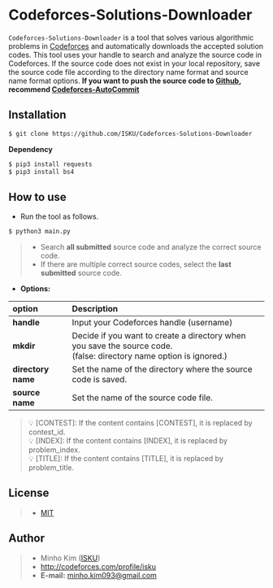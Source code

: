 Codeforces-Solutions-Downloader
==========
 `Codeforces-Solutions-Downloader` is a tool that solves various algorithmic problems in [Codeforces](http://codeforces.com/) and automatically downloads the accepted solution codes. This tool uses your handle to search and analyze the source code in Codeforces. If the source code does not exist in your local repository, save the source code file according to the directory name format and source name format options. **If you want to push the source code to [Github](https://github.com/), recommend [Codeforces-AutoCommit](https://github.com/ISKU/Codeforces-AutoCommit)**

Installation
----------
``` bash
$ git clone https://github.com/ISKU/Codeforces-Solutions-Downloader
```

**Dependency**
``` bash
$ pip3 install requests
$ pip3 install bs4
```

How to use
----------
- Run the tool as follows.
``` bash
$ python3 main.py
```
> - Search **all submitted** source code and analyze the correct source code.
> - If there are multiple correct source codes, select the **last submitted** source code.

- **Options:**

| **option**            | **Description**
|:-------------------|:-------------------------------------------------------------------------------------------
| **handle**         | Input your Codeforces handle (username)
| **mkdir**          | Decide if you want to create a directory when you save the source code. <br>(false: directory name option is ignored.)
| **directory name** | Set the name of the directory where the source code is saved.
| **source name**    | Set the name of the source code file.

> :bulb: [CONTEST]: If the content contains [CONTEST], it is replaced by contest_id. <br>
> :bulb: [INDEX]: If the content contains [INDEX], it is replaced by problem_index. <br>
> :bulb: [TITLE]: If the content contains [TITLE], it is replaced by problem_title.

License
----------
> - [MIT](LICENSE)

Author
----------
> - Minho Kim ([ISKU](https://github.com/ISKU))
> - http://codeforces.com/profile/isku
> - **E-mail:** minho.kim093@gmail.com
